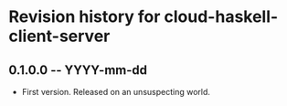 # Revision history for cloud-haskell-client-server

## 0.1.0.0  -- YYYY-mm-dd

* First version. Released on an unsuspecting world.
